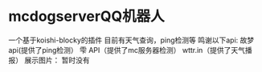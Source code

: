 # mcdogserverQQ机器人
一个基于koishi-blocky的插件
目前有天气查询，ping检测等
鸣谢以下api:
故梦api(提供了ping检测） 雫 API（提供了mc服务器检测）
wttr.in（提供了天气播报）
展示图片：
暂时没有
